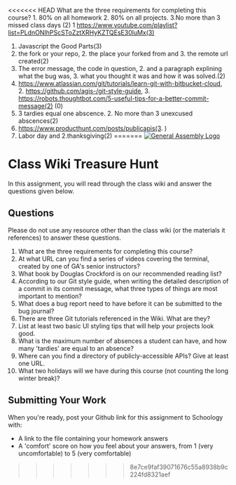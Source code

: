 <<<<<<< HEAD
What are the three requirements for completing this course? 1. 80% on all homework 2. 80% on all projects. 3.No more than 3 missed class days (2)
1 https://www.youtube.com/playlist?list=PLdnONIhPScSToZztXRHyKZTQEsE30luMx(3)
1. Javascript the Good Parts(3)
1. the fork or your repo, 2. the place your forked from and 3. the remote url created(2)
1. The error message, the code in question, 2. and a paragraph explining what the bug was, 3. what you thought it was and how it was solved.(2)
1. https://www.atlassian.com/git/tutorials/learn-git-with-bitbucket-cloud, 2. https://github.com/agis-/git-style-guide, 3. https://robots.thoughtbot.com/5-useful-tips-for-a-better-commit-message(2)
(0)
1. 3 tardies equal one abscence. 2. No more than 3 unexcused abscences(2)
1. https://www.producthunt.com/posts/publicapis(3. )
1. Labor day and 2.thanksgiving(2) 
=======
[![General Assembly Logo](https://camo.githubusercontent.com/1a91b05b8f4d44b5bbfb83abac2b0996d8e26c92/687474703a2f2f692e696d6775722e636f6d2f6b6538555354712e706e67)](https://generalassemb.ly/education/web-development-immersive)

# Class Wiki Treasure Hunt

In this assignment, you will read through the class wiki and answer the
questions given below.

## Questions

Please do not use any resource other than the class wiki
(or the materials it references)
to answer these questions.

1.  What are the three requirements for completing this course?
2.  At what URL can you find a series of videos covering the terminal, created
    by one of GA's senior instructors?
3.  What book by Douglas Crockford is on our recommended reading list?
4.  According to our Git style guide, when writing the detailed description of
    a commit in its commit message, what three types of things are most
    important to mention?
5.  What does a bug report need to have before it can be submitted to the bug
    journal?
6.  There are three Git tutorials referenced in the Wiki. What are they?
7.  List at least two basic UI styling tips that will help your projects
    look good.
8.  What is the maximum number of absences a student can have, and how many
    'tardies' are equal to an absence?
9.  Where can you find a directory of publicly-accessible APIs?
    Give at least one URL.
10. What two holidays will we have during this course (not counting the long
    winter break)?

## Submitting Your Work

When you're ready, post your Github link for this assignment to Schoology with:

- A link to the file containing your homework answers
- A 'comfort' score on how you feel about your answers, 
from 1 (very uncomfortable) to 5 (very comfortable)
>>>>>>> 8e7ce9faf39071676c55a8938b9c224fd8321aef
